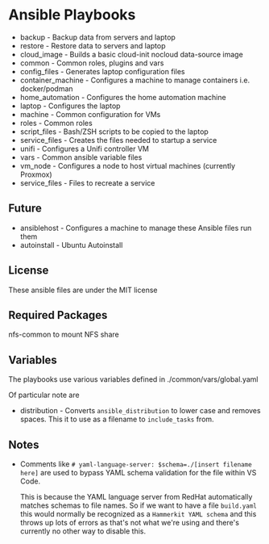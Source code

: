 # Ansible Playbooks

* backup - Backup data from servers and laptop
* restore - Restore data to servers and laptop
* cloud_image - Builds a basic cloud-init nocloud data-source image
* common - Common roles, plugins and vars
* config_files - Generates laptop configuration files
* container_machine - Configures a machine to manage containers i.e. docker/podman
* home_automation - Configures the home automation machine
* laptop - Configures the laptop
* machine - Common configuration for VMs
* roles - Common roles
* script_files - Bash/ZSH scripts to be copied to the laptop
* service_files - Creates the files needed to startup a service
* unifi - Configures a Unifi controller VM
* vars - Common ansible variable files
* vm_node - Configures a node to host virtual machines (currently Proxmox)
* service_files - Files to recreate a service

## Future

* ansiblehost - Configures a machine to manage these Ansible files run them
* autoinstall - Ubuntu Autoinstall

## License

These ansible files are under the MIT license


## Required Packages

nfs-common to mount NFS share

## Variables

The playbooks use various variables defined in ./common/vars/global.yaml

Of particular note are

* distribution - Converts `ansible_distribution` to lower case and removes
  spaces. This it to use as a filename to `include_tasks` from.

## Notes

* Comments like `# yaml-language-server: $schema=./[insert filename here]`
  are used to bypass YAML schema validation for the file within VS Code.

  This is because the YAML language server from RedHat automatically matches
  schemas to file names. So if we want to have a file `build.yaml` this
  would normally be recognized as a `Hammerkit YAML schema` and this throws
  up lots of errors as that's not what we're using and there's currently no
  other way to disable this.
